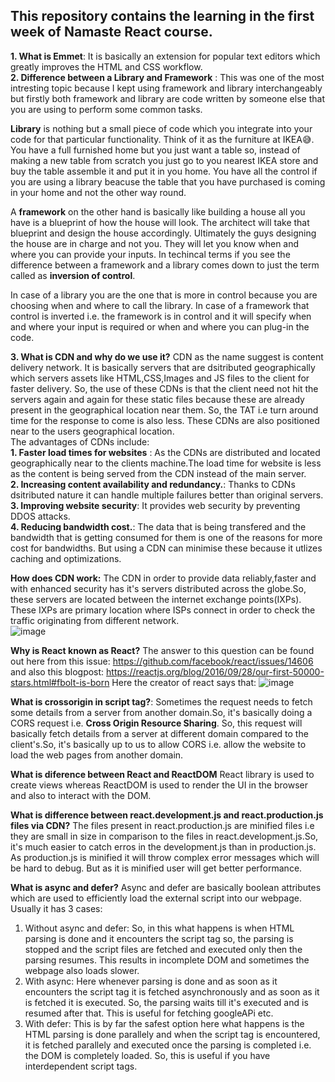 ## This repository contains the learning in the first week of Namaste React course.

**1. What is Emmet**: It is basically an extension for popular text editors which greatly improves the HTML and CSS workflow.<br/>
**2. Difference between a Library and Framework** : This was one of the most intresting topic because I kept using framework and library interchangeably but firstly both
framework and library are code written by someone else that you are using to perform some common tasks.<BR/>

**Library** is nothing but a small piece of code which you integrate into your code for that particular functionality. Think of it as the furniture at IKEA😅. You have a full 
furnished home but you just want a table so, instead of making a new table from scratch you just go to you nearest IKEA store and buy the table assemble it and put it in
you home. You have all the control if you are using a library beacuse the table that you have purchased is coming in your home and not the other way round. <br/>

A **framework** on the other hand is basically like building a house all you have is a blueprint of how the house will look. The architect will take that blueprint and design
the house accordingly. Ultimately the guys designing the house are in charge and not you. They will let you know when and where you can provide your inputs. In 
techincal terms if you see the difference between a framework and a library comes down to just the term called as **inversion of control**. <br/>

In case of a library you are the one that is more in control because you are choosing when and where to call the library. In case of a framework that control is inverted 
i.e. the framework is in control and it will specify when and where your input is required or when and where you can plug-in the code.

**3. What is CDN and why do we use it?** 
CDN as the name suggest is content delivery network. It is basically servers that are dsitributed geographically which servers assets like HTML,CSS,Images and JS files 
to the client for faster delivery. So, the use of these CDNs is that the client need not hit the servers again and again for these static files because these are already present in the 
geographical location near them. So, the TAT i.e turn around time for the response to come is also less. These CDNs are also positioned near to the users geographical location.
<br/> The advantages of CDNs include:<br/>
**1. Faster load times for websites** : As the CDNs are distributed and located geographically near to the clients machine.The load time for website is less as the 
content is being served from the CDN instead of the main server.<br/>
**2. Increasing content availability and redundancy.**: Thanks to CDNs dsitributed nature it can handle multiple failures better than original servers.<br/>
**3. Improving website security**: It provides web security by preventing DDOS attacks.<br/>
**4. Reducing bandwidth cost.**: The data that is being transfered and the bandwidth that is getting consumed for them is one of the reasons for more cost for bandwidths.
But using a CDN can minimise these because it utlizes caching and optimizations.<br/>

**How does CDN work:**
The CDN in order to provide data reliably,faster and with enhanced security has it's servers distributed across the globe.So, these servers are located between the internet
exchange points(IXPs). These IXPs are primary location where ISPs connect in order to check the traffic originating from different network.<br/>
![image](https://user-images.githubusercontent.com/68496657/209698127-c5f503ee-f8d4-4ed9-9df8-f85565fc3d51.png)

**Why is React known as React?** 
The answer to this question can be found out here from this issue: https://github.com/facebook/react/issues/14606 and also this blogpost: https://reactjs.org/blog/2016/09/28/our-first-50000-stars.html#fbolt-is-born
Here the creator of react says that: ![image](https://user-images.githubusercontent.com/68496657/209698356-cd9b94a7-27fe-445d-b0fd-34afc55aa789.png)

**What is crossorigin in script tag?**: 
Sometimes the request needs to fetch some details from a server from another domain.So, it's basically doing a CORS request i.e. **Cross Origin Resource Sharing**.
So, this request will basically fetch details from a server at different domain compared to the client's.So, it's basically up to us to allow CORS i.e. allow the website
to load the web pages from another domain.

**What is diference between React and ReactDOM**
React library is used to create views whereas ReactDOM is used to render the UI in the browser and also to interact with the DOM.

**What is difference between react.development.js and react.production.js files via CDN?** 
The files present in react.production.js are minified files i.e they are small in size in comparison to the files in react.development.js.So, it's much easier to catch 
erros in the development.js than in production.js. As production.js is minified it will throw complex error messages which will be hard to debug. But as it is minified
user will get better performance.

**What is async and defer?**
Async and defer are basically boolean attributes which are used to efficiently load the external script into our webpage. Usually it has 3 cases:<br/>
1. Without async and defer: So, in this what happens is when HTML parsing is done and it encounters the script tag so, the parsing is stopped and the script files
are fetched and executed only then the parsing resumes. This results in incomplete DOM and sometimes the webpage also loads slower.
2. With async: Here whenever parsing is done and as soon as it encounters the script tag it is fetched asynchronously and as soon as it is fetched it is executed.
So, the parsing waits till it's executed and is resumed after that. This is useful for fetching googleAPi etc.
3. With defer: This is by far the safest option here what happens is the HTML parsing is done parallely and when the script tag is encountered, it is fetched parallely 
and executed once the parsing is completed i.e. the DOM is completely loaded. So, this is useful if you have interdependent script tags.


